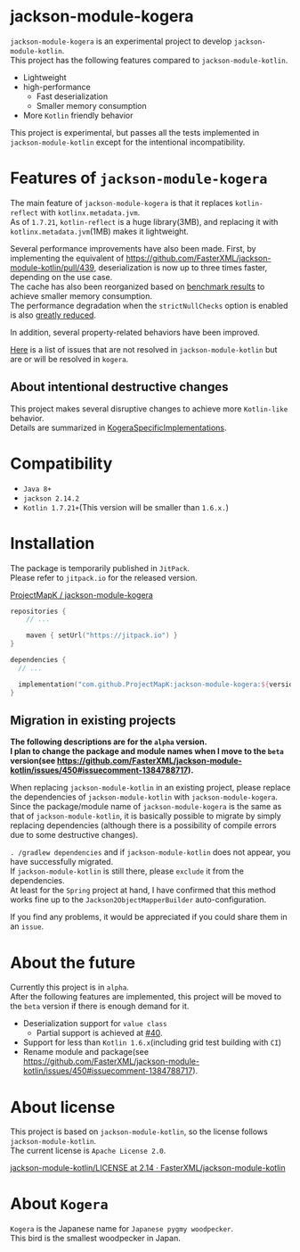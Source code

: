 jackson-module-kogera
====
`jackson-module-kogera` is an experimental project to develop `jackson-module-kotlin`.  
This project has the following features compared to `jackson-module-kotlin`.

- Lightweight
- high-performance
  - Fast deserialization
  - Smaller memory consumption
- More `Kotlin` friendly behavior

This project is experimental, but passes all the tests implemented in `jackson-module-kotlin` except for the intentional incompatibility.

# Features of `jackson-module-kogera`
The main feature of `jackson-module-kogera` is that it replaces `kotlin-reflect` with `kotlinx.metadata.jvm`.  
As of `1.7.21`, `kotlin-reflect` is a huge library(3MB), and replacing it with `kotlinx.metadata.jvm`(1MB) makes it lightweight.

Several performance improvements have also been made.
First, by implementing the equivalent of https://github.com/FasterXML/jackson-module-kotlin/pull/439, deserialization is now up to three times faster, depending on the use case.  
The cache has also been reorganized based on [benchmark results](https://github.com/ProjectMapK/kogera-benchmark) to achieve smaller memory consumption.  
The performance degradation when the `strictNullChecks` option is enabled is also [greatly reduced](https://github.com/ProjectMapK/jackson-module-kogera/pull/44).

In addition, several property-related behaviors have been improved.

[Here](./docs/FixedIssues.md) is a list of issues that are not resolved in `jackson-module-kotlin` but are or will be resolved in `kogera`.

## About intentional destructive changes
This project makes several disruptive changes to achieve more `Kotlin-like` behavior.  
Details are summarized in [KogeraSpecificImplementations](./docs/KogeraSpecificImplementations.md).

# Compatibility
- `Java 8+`
- `jackson 2.14.2`
- `Kotlin 1.7.21+`(This version will be smaller than `1.6.x.`)

# Installation
The package is temporarily published in `JitPack`.  
Please refer to `jitpack.io` for the released version.

[ProjectMapK / jackson\-module\-kogera](https://jitpack.io/#ProjectMapK/jackson-module-kogera)

```kotlin
repositories {
    // ...

    maven { setUrl("https://jitpack.io") }
}

dependencies {
  // ...

  implementation("com.github.ProjectMapK:jackson-module-kogera:${version}")
}
```

## Migration in existing projects
**The following descriptions are for the `alpha` version.**  
**I plan to change the package and module names when I move to the `beta` version(see https://github.com/FasterXML/jackson-module-kotlin/issues/450#issuecomment-1384788717).**

When replacing `jackson-module-kotlin` in an existing project, please replace the dependencies of `jackson-module-kotlin` with `jackson-module-kogera`.  
Since the package/module name of `jackson-module-kogera` is the same as that of `jackson-module-kotlin`, it is basically possible to migrate by simply replacing dependencies (although there is a possibility of compile errors due to some destructive changes).

`. /gradlew dependencies` and if `jackson-module-kotlin` does not appear, you have successfully migrated.  
If `jackson-module-kotlin` is still there, please `exclude` it from the dependencies.  
At least for the `Spring` project at hand, I have confirmed that this method works fine up to the `Jackson2ObjectMapperBuilder` auto-configuration.

If you find any problems, it would be appreciated if you could share them in an `issue`.

# About the future
Currently this project is in `alpha`.  
After the following features are implemented, this project will be moved to the `beta` version if there is enough demand for it.

- Deserialization support for `value class`
  - Partial support is achieved at [#40](https://github.com/ProjectMapK/jackson-module-kogera/pull/40).
- Support for less than `Kotlin 1.6.x`(including grid test building with `CI`)
- Rename module and package(see https://github.com/FasterXML/jackson-module-kotlin/issues/450#issuecomment-1384788717).

# About license
This project is based on `jackson-module-kotlin`, so the license follows `jackson-module-kotlin`.  
The current license is `Apache License 2.0`.

[jackson\-module\-kotlin/LICENSE at 2\.14 · FasterXML/jackson\-module\-kotlin](https://github.com/FasterXML/jackson-module-kotlin/blob/2.14/LICENSE)

# About `Kogera`
`Kogera` is the Japanese name for `Japanese pygmy woodpecker`.  
This bird is the smallest woodpecker in Japan.  
